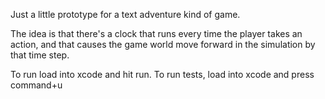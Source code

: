 Just a little prototype for a text adventure kind of game.

The idea is that there's a clock that runs every time the player takes an action, and that causes the game world move forward in the simulation by that time step.

To run load into xcode and hit run. To run tests, load into xcode and press command+u
